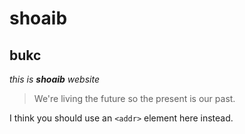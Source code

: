 # shoaib
## bukc
_this is **shoaib** website_
   
   > We're living the future so
> the present is our past.

I think you should use an
`<addr>` element here instead.
